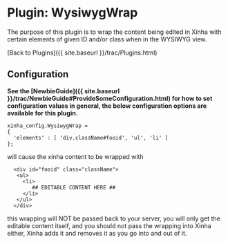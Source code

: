 # Plugin: WysiwygWrap 

The purpose of this plugin is to wrap the content being edited in Xinha with certain elements of given ID and/or class when in the WYSIWYG view.

[Back to Plugins]({{ site.baseurl }}/trac/Plugins.html)

## Configuration

**See the [NewbieGuide]({{ site.baseurl }}/trac/NewbieGuide#ProvideSomeConfiguration.html) for how to set configuration values in general, the below configuration options are available for this plugin.**



```
xinha_config.WysiwygWrap =
{
  'elements' : [ 'div.className#fooid', 'ul', 'li' ]
};
```


will cause the xinha content to be wrapped with 

```
  <div id="fooid" class="className">
   <ul>
     <li>
        ## EDITABLE CONTENT HERE ##
     </li>
   </ul>
  </div>
```


this wrapping will NOT be passed back to your server, you will only get the editable content itself, and you should not pass the wrapping into Xinha either, Xinha adds it and removes it as you go into and out of it.
